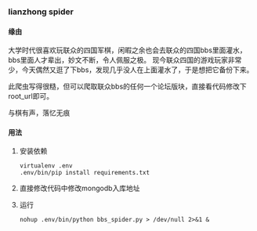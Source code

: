 ### lianzhong spider

#### 缘由

大学时代很喜欢玩联众的四国军棋，闲暇之余也会去联众的四国bbs里面灌水，bbs里面人才辈出，妙文不断，令人佩服之极。
现今联众四国的游戏玩家非常少，今天偶然又逛了下bbs，发现几乎没人在上面灌水了，于是想把它备份下来。

此爬虫写得很糙，但可以爬取联众bbs的任何一个论坛版块，直接看代码修改下root_url即可。

与棋有声，落忆无痕

#### 用法

1. 安装依赖

    ```shell
    virtualenv .env
    .env/bin/pip install requirements.txt
    ```


2. 直接修改代码中修改mongodb入库地址

3. 运行
    ```shell
    nohup .env/bin/python bbs_spider.py > /dev/null 2>&1 &
    ```
    



